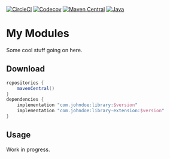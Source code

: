 [![CircleCI](https://img.shields.io/circleci/build/gh/johndoe/library)](https://app.circleci.com/pipelines/gh/johndoe/library/)
[![Codecov](https://img.shields.io/codecov/c/gh/johndoe/library)](https://app.codecov.io/gh/johndoe/library/)
[![Maven Central](https://img.shields.io/maven-central/v/com.johndoe/library)](https://repo1.maven.org/maven2/com/johndoe/library/)
[![Java](https://img.shields.io/badge/java-8+-informational)](https://docs.oracle.com/javase/8/)

# My Modules

Some cool stuff going on here.

## Download

```gradle
repositories {
    mavenCentral()
}
dependencies {
    implementation "com.johndoe:library:$version"
    implementation "com.johndoe:library-extension:$version"
}
```

## Usage

Work in progress.
